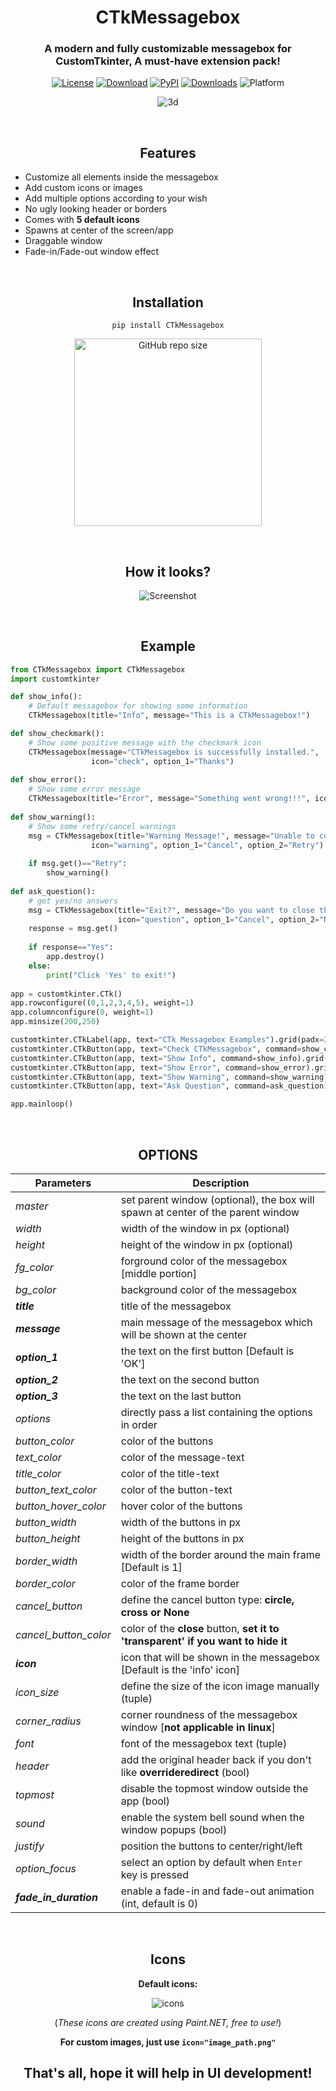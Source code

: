 <h1 align="center">CTkMessagebox</h1>

<h3 align="center">A modern and fully customizable messagebox for CustomTkinter, A must-have extension pack!</h3>

<div align="center">
    
  <a href="https://creativecommons.org/publicdomain/zero/1.0/">![License](https://img.shields.io/badge/License-CC0_1.0-blue)</a>
  <a href="https://github.com/Akascape/CTkMessagebox/archive/refs/heads/main.zip">![Download](https://img.shields.io/badge/Source_Code-Download-blue)</a>
  [![PyPI](https://img.shields.io/pypi/v/CTkMessagebox?style=flat)](https://pypi.org/project/CTkMessagebox)
  [![Downloads](https://static.pepy.tech/badge/ctkmessagebox)](https://pepy.tech/project/ctkmessagebox)
  ![Platform](https://img.shields.io/powershellgallery/p/Pester?color=blue)
</div>


<div align="center">

![3d](https://github.com/Akascape/CTkMessagebox/assets/89206401/cce577fc-6426-4c09-96f9-ede88caf7784)

</div>

<br>

<h2 align="center"> Features </h2>

- Customize all elements inside the messagebox
- Add custom icons or images
- Add multiple options according to your wish
- No ugly looking header or borders
- Comes with **5 default icons**
- Spawns at center of the screen/app
- Draggable window
- Fade-in/Fade-out window effect

<br>

<h2 align="center"> Installation </h2>

<div align="center">

```
pip install CTkMessagebox
```

[<img alt="GitHub repo size" src="https://img.shields.io/github/repo-size/Akascape/CTkMessagebox?&color=green&label=Source%20Code&logo=Python&logoColor=yellow&style=for-the-badge"  width="300">](https://github.com/Akascape/CTkMessagebox/archive/refs/heads/main.zip)


</div>

<p align="center"> 
    
<br>

<h2 align="center"> How it looks? </h2>

<div align="center">

![Screenshot](https://user-images.githubusercontent.com/89206401/221258593-75058878-b598-40c3-828a-1d44a6cefb73.jpg)

</div>

<br>

<h2 align="center"> Example </h2>

```python
from CTkMessagebox import CTkMessagebox
import customtkinter

def show_info():
    # Default messagebox for showing some information
    CTkMessagebox(title="Info", message="This is a CTkMessagebox!")

def show_checkmark():
    # Show some positive message with the checkmark icon
    CTkMessagebox(message="CTkMessagebox is successfully installed.",
                  icon="check", option_1="Thanks")
    
def show_error():
    # Show some error message
    CTkMessagebox(title="Error", message="Something went wrong!!!", icon="cancel")
    
def show_warning():
    # Show some retry/cancel warnings
    msg = CTkMessagebox(title="Warning Message!", message="Unable to connect!",
                  icon="warning", option_1="Cancel", option_2="Retry")
    
    if msg.get()=="Retry":
        show_warning()
        
def ask_question():
    # get yes/no answers
    msg = CTkMessagebox(title="Exit?", message="Do you want to close the program?",
                        icon="question", option_1="Cancel", option_2="No", option_3="Yes")
    response = msg.get()
    
    if response=="Yes":
        app.destroy()       
    else:
        print("Click 'Yes' to exit!")
              
app = customtkinter.CTk()
app.rowconfigure((0,1,2,3,4,5), weight=1)
app.columnconfigure(0, weight=1)
app.minsize(200,250)

customtkinter.CTkLabel(app, text="CTk Messagebox Examples").grid(padx=20)
customtkinter.CTkButton(app, text="Check CTkMessagebox", command=show_checkmark).grid(padx=20, pady=10, sticky="news")
customtkinter.CTkButton(app, text="Show Info", command=show_info).grid(padx=20, pady=10, sticky="news")
customtkinter.CTkButton(app, text="Show Error", command=show_error).grid(padx=20, pady=10, sticky="news")
customtkinter.CTkButton(app, text="Show Warning", command=show_warning).grid(padx=20, pady=10, sticky="news")
customtkinter.CTkButton(app, text="Ask Question", command=ask_question).grid(padx=20, pady=(10,20), sticky="news")

app.mainloop()

```

<br>

<h2 align="center"> OPTIONS </h2>

<div align="center">

  | Parameters  | Description |
  | -------- | ----------- |
  | _master_ | set parent window (optional), the box will spawn at center of the parent window |
  | _width_ | width of the window in px (optional) |
  | _height_ | height of the window in px (optional) |
  | _fg_color_ | forground color of the messagebox [middle portion] |
  | _bg_color_  | background color of the messagebox |
  | **_title_** | title of the messagebox |
  | **_message_** | main message of the messagebox which will be shown at the center |
  | **_option_1_** | the text on the first button [Default is 'OK'] |
  | **_option_2_** | the text on the second button |
  | **_option_3_** | the text on the last button |
  | _options_ | directly pass a list containing the options in order |
  | _button_color_ | color of the buttons |
  | _text_color_ | color of the message-text |
  | _title_color_ | color of the title-text |
  | _button_text_color_ | color of the button-text |
  | _button_hover_color_ | hover color of the buttons |
  | _button_width_ | width of the buttons in px |
  | _button_height_ | height of the buttons in px |
  | _border_width_ | width of the border around the main frame [Default is 1] |
  | _border_color_ | color of the frame border |
  | _cancel_button_ | define the cancel button type: **circle, cross or None** |
  | _cancel_button_color_ | color of the **close** button, **set it to 'transparent' if you want to hide it** |
  | **_icon_** | icon that will be shown in the messagebox [Default is the 'info' icon] |
  | _icon_size_ | define the size of the icon image manually (tuple) |
  | _corner_radius_ | corner roundness of the messagebox window [**not applicable in linux**] |
  | _font_ | font of the messagebox text (tuple) |
  | _header_ | add the original header back if you don't like **overrideredirect** (bool) |
  | _topmost_ | disable the topmost window outside the app (bool) |
  | _sound_ | enable the system bell sound when the window popups (bool) |
  | _justify_ | position the buttons to center/right/left |
  | _option_focus_ | select an option by default when `Enter` key is pressed |
  | **_fade_in_duration_** | enable a fade-in and fade-out animation (int, default is 0)  |
  

</div>

<br>

<h2 align="center"> Icons </h2>

<div align="center">

**Default icons:**

![icons](https://user-images.githubusercontent.com/89206401/221258403-aafea575-856e-4f4e-b3af-f995785c9879.png)

(*These icons are created using Paint.NET, free to use!*)

**For custom images, just use `icon="image_path.png"`**

## That's all, hope it will help in UI development! 

</div>
